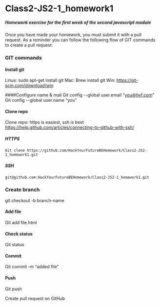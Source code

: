 # Class2-JS2-1_homework1
##### Homework exercise for the first week of the second javascript module
Once you have made your homework, you must submit it with a pull request. As a reminder you can follow the following flow of GIT commands to create a pull request:

### GIT commands

#### Install git
Linux: sudo apt-get install git
Mac: Brew install git
Win: https://git-scm.com/download/win

####Configure name & mail
Git config --global user.email “you@hyf.com”
Git config --global user.name “you”

#### Clone repo
Clone repo: https is easiest, ssh is best
https://help.github.com/articles/connecting-to-github-with-ssh/

##### HTTPS
`Git clone
https://github.com/HackYourFutureBEHomework/Class2-JS2-1_homework1.git`
##### SSH
`git@github.com:HackYourFutureBEHomework/Class2-JS2-1_homework1.git`

### Create branch
git checkout -b branch-name


#### Add file
Git add file.html

#### Check status
Git status

#### Commit
Git commit -m “added file”

#### Push
Git push

Create pull request on GitHub


